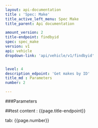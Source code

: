 ```yaml
---
layout: api-documentation
title : 'Spec: Make'
title_active_left_menu: Spec Make
title_parent: Api documentation

amount_version: 2
title-endpoint: findbyid
spec: spec_make
version: v1
api: vehicle
dropdown-link: 'api/vehicle/v1/findbyid'


level: 4
description_edpoint: 'Get makes by ID'
title_md : Parameters
number: 2

---
```


###Parameters

##test content : {{page.title-endpoint}} 

tab: {{page.number}}